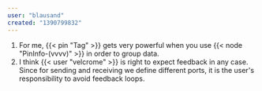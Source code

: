 ```yaml
---
user: "blausand"
created: "1390799832"
---
```


1) For me, {{< pin "Tag" >}} gets very powerful when you use {{< node "PinInfo-(vvvv)" >}} in order to group data.
3) I think {{< user "velcrome" >}} is right to expect feedback in any case. Since for sending and receiving we define different ports, it is the user's responsibility to avoid feedback loops.
